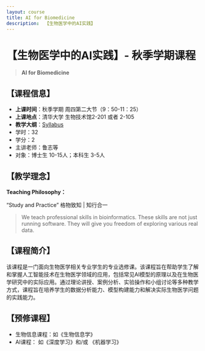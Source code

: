 ```yaml
---
layout: course
title: AI for Biomedicine
description:  【生物医学中的AI实践】
---
```


# 【生物医学中的AI实践】- 秋季学期课程

> **AI for Biomedicine**



## 【课程信息】

* **上课时间**：秋季学期 周四第二大节（9：50-11：25）
* **上课地点**：清华大学 生物技术馆2-201 或者 2-105
* **教学大纲**：[Syllabus](https://courses.ncRNAlab.org/ai-syllabus)
* 学时：32
* 学分：2
* 主讲老师：鲁志等
* 对象：博士生 10-15人；本科生 3-5人





## 【教学理念】

**Teaching Philosophy：**

“Study and Practice”  格物致知 \| 知行合一

> We teach professional skills in bioinformatics. These skills are not just running software. They will give you freedom of exploring various real data.



## 【课程简介】

该课程是一门面向生物医学相关专业学生的专业选修课。该课程旨在帮助学生了解和掌握人工智能技术在生物医学领域的应用，包括常见AI模型的原理以及在生物医学研究中的实际应用。通过理论讲授、案例分析、实验操作和小组讨论等多种教学方式，课程旨在培养学生的数据分析能力、模型构建能力和解决实际生物医学问题的实践能力。



## 【预修课程】

* 生物信息课程：如《生物信息学》
* AI课程： 如《深度学习》和/或 《机器学习》

   
